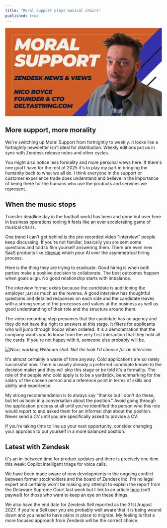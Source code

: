 ```yaml
---
title: "Moral Support plays musical chairs"
published: true
---
```


![Moral Support Header](/assets/img/moral-support-header.png)

## More support, more morality

We're switching up Moral Support from fortnightly to weekly. It looks like a fortnightly newsletter isn't ideal for distribution. Weekly editions put us in sync with Zendesk release notes and other cycles.

You might also notice less formality and more personal views here. If there's one goal I have for the rest of 2025 it's to play my part in bringing the humanity back to what we all do. I think everyone in the support or customer experience trade does understand and believe in the importance of being there for the humans who use the products and services we represent.

## When the music stops

Transfer deadline day in the football world has been and gone but over here in business operations tooling it feels like an ever accelerating game of musical chairs.

One trend I can't get behind is the pre-recorded video "interview" people keep discussing. If you're not familiar, basically you are sent some questions and told to film yourself answering them. There are even new SaaS products like [Hirevue](https://hirevue.com/?hellofromdeltastringdotcom) which pour AI over the asymmetrical hiring process.

Here is the thing they are trying to eradicate. Good hiring is when both parties make a positive decision to collaborate. The best outcomes happen when goals align. No good relationship starts with imbalance.

The interview format exists because the candidate is auditioning the employer just as much as the reverse. A good interview has thoughtful questions and detailed responses on each side and the candidate leaves with a strong sense of the processes and values at the business as well as good understanding of their role and the structure around them.

The video recording step presumes that the candidate has no agency and they do not have the right to answers at this stage. It filters for applicants who will jump through hoops when ordered. It is a demonstration that the company wants you to know from the very first interaction that they hold all the cards. If you're not happy with it, someone else probably will be.

![Nico, working](https://deltastring.com/assets/img/zoom.png)
*Webcam shot. Not the look I'd choose for an interview.*

It's almost certainly a waste of time anyway. Cold applications are so rarely successful now. There is usually already a preferred candidate known to the decision maker and they will skip this stage or be told it's a formality. The role of the people who cold apply is to be a yardstick, benchmarking for the salary of the chosen person and a reference point in terms of skills and ability and experience.

My strong recommendation is to always say "thanks but I don't do these, but let us book in a conversation about the position." Avoid going through the application process at all until you've identified the person who this role would report to and asked them for an informal chat about the position. Never send a CV until you are specifically asked to provide a CV.

If you're taking time to line up your next opportunity, consider changing your approach to put yourself in a more balanced position.

## Latest with Zendesk

It's an in-between time for product updates and there is precisely one item this week: Copilot intelligent triage for voice calls.

We have been made aware of new developments in the ongoing conflict between former stockholders and the board of Zendesk inc. I'm no legal expert and certainly won't be making any attempt to explain the report from the Delaware Supreme Court last week but I link to an article [here](www.law360.com/articles/2386403/del-justices-urged-to-revive-10-5b-zendesk-deal-challenge) (soft paywall) for those who want to keep an eye on these things.

We also have the end date for Zendesk Sell reported as the 31st August 2027. If you're a Sell user you are probably well aware that it is being wound down and you need to have plans in place to migrate. My feeling is that a more focused approach from Zendesk will be the correct choice.